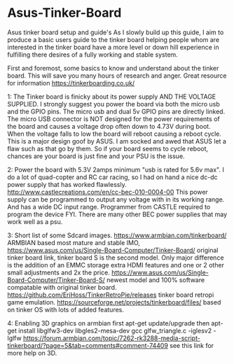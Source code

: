 # Asus-Tinker-Board
Asus tinker board setup and guide's
As I slowly build up this guide, I aim to produce a basic users guide to the tinker board helping people whom are interested in the tinker board have a more level or down hill experience in fulfilling there desires of a fully working and stable system.

First and foremost, some basics to know and understand about the tinker board. This will save you many hours of research and anger. Great resource for information https://tinkerboarding.co.uk/

1: The Tinker board is finicky about its power supply AND THE VOLTAGE SUPPLIED. I strongly suggest you power the board via both the micro usb and the GPIO pins. The micro usb and dual 5v GPIO pins are directly linked. The micro USB connector is NOT designed for the power requirements of the board and causes a voltage drop often down to 4.73V during boot. When the voltage falls to low the board will reboot causing a reboot cycle. This is a major design goof by ASUS. I am socked and awed that ASUS let a flaw such as that go by them. So if your board seems to cycle reboot, chances are your board is just fine and your PSU is the issue.

2: Power the board with 5.3V 2amps minimum "usb is rated for 5.6v max". I do a lot of quad-copter and RC car racing, so I had on hand a nice dc-dc power supply that has worked flawlessly. http://www.castlecreations.com/en/cc-bec-010-0004-00 This power supply can be programmed to output any voltage with in its working range. And has a wide DC input range. Programmer from CASTLE required to program the device FYI. There are many other BEC power supplies that may work well as a psu.

3: Short list of some Sdcard images. https://www.armbian.com/tinkerboard/ ARMBIAN based most mature and stable IMO, https://www.asus.com/us/Single-Board-Computer/Tinker-Board/ original tinker board link, tinker board S is the second model. Only major difference is the addition of an EMMC storage extra HDMI features and one or 2 other small adjustments and 2x the price. https://www.asus.com/us/Single-Board-Computer/Tinker-Board-S/ newest model  and 100% software compatable with original tinker board. https://github.com/EriHoss/TinkerRetroPie/releases tinker board retropi game emulation. https://sourceforge.net/projects/tinkerboard/files/ based on tinker OS with lots of added features.

4: Enabling 3D graphics on armbian    first apt-get update/upgrade then	apt-get install libglfw3-dev libgles2-mesa-dev gcc glfw_triangle.c -iglesv2 -lglfw https://forum.armbian.com/topic/7262-rk3288-media-script-tinkerboard/?page=5&tab=comments#comment-74409 see this link for more help on 3D.
